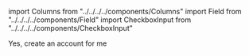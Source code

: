 import Columns from "../../../../components/Columns"
import Field from "../../../../components/Field"
import CheckboxInput from "../../../../components/CheckboxInput"

<Columns>
  <div />
  <CheckboxInput name="register" value="a">Yes, create an account for me</CheckboxInput>
</Columns>
